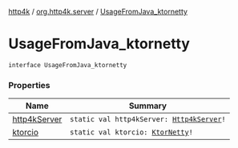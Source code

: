 [http4k](../../index.md) / [org.http4k.server](../index.md) / [UsageFromJava_ktornetty](./index.md)

# UsageFromJava_ktornetty

`interface UsageFromJava_ktornetty`

### Properties

| Name | Summary |
|---|---|
| [http4kServer](http4k-server.md) | `static val http4kServer: `[`Http4kServer`](../-http4k-server/index.md)`!` |
| [ktorcio](ktorcio.md) | `static val ktorcio: `[`KtorNetty`](../-ktor-netty/index.md)`!` |
